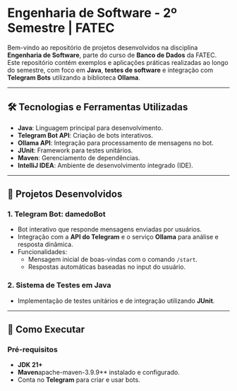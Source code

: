 # Engenharia de Software - 2º Semestre | FATEC

Bem-vindo ao repositório de projetos desenvolvidos na disciplina **Engenharia de Software**, parte do curso de **Banco de Dados** da FATEC. Este repositório contém exemplos e aplicações práticas realizadas ao longo do semestre, com foco em **Java**, **testes de software** e integração com **Telegram Bots** utilizando a biblioteca **Ollama**.

---

## 🛠️ **Tecnologias e Ferramentas Utilizadas**
- **Java**: Linguagem principal para desenvolvimento.
- **Telegram Bot API**: Criação de bots interativos.
- **Ollama API**: Integração para processamento de mensagens no bot.
- **JUnit**: Framework para testes unitários.
- **Maven**: Gerenciamento de dependências.
- **IntelliJ IDEA**: Ambiente de desenvolvimento integrado (IDE).


---

## 📜 **Projetos Desenvolvidos**
### 1. **Telegram Bot: damedoBot**
- Bot interativo que responde mensagens enviadas por usuários.
- Integração com a **API do Telegram** e o serviço **Ollama** para análise e resposta dinâmica.
- Funcionalidades:
  - Mensagem inicial de boas-vindas com o comando `/start`.
  - Respostas automáticas baseadas no input do usuário.

### 2. **Sistema de Testes em Java**
- Implementação de testes unitários e de integração utilizando **JUnit**.

---

## 🚀 **Como Executar**
### Pré-requisitos
- **JDK 21+**
- **Maven**apache-maven-3.9.9** instalado e configurado.
- Conta no **Telegram** para criar e usar bots.


